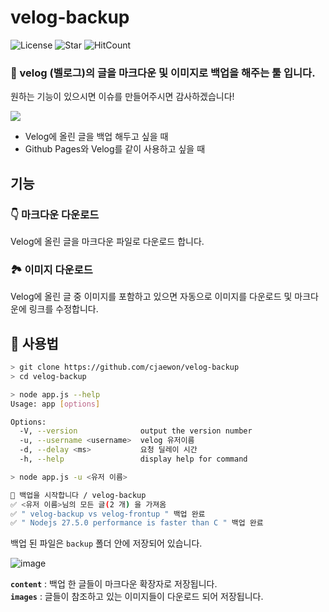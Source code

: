 # velog-backup

![License](https://img.shields.io/github/license/cjaewon/velog-backup?style=flat-square)
![Star](https://img.shields.io/github/stars/cjaewon/velog-backup?style=flat-square)
![HitCount](http://hits.dwyl.com/cjaewon/velog-backup.svg)

### 📁 velog (벨로그)의 글을 마크다운 및 이미지로 백업을 해주는 툴 입니다.  
원하는 기능이 있으시면 이슈를 만들어주시면 감사하겠습니다!

![](https://media.vlpt.us/images/jwn4492/post/07149c42-9707-48c6-b44a-c47d7c52fc1a/ezgif-2-5d5273beba63.gif)

- Velog에 올린 글을 백업 해두고 싶을 때
- Github Pages와 Velog를 같이 사용하고 싶을 때

## 기능
### 👇 마크다운 다운로드
Velog에 올린 글을 마크다운 파일로 다운로드 합니다.

### 🏞️ 이미지 다운로드
Velog에 올린 글 중 이미지를 포함하고 있으면 자동으로 이미지를 다운로드 및 마크다운에 링크를 수정합니다.



## 👋 사용법

```bash
> git clone https://github.com/cjaewon/velog-backup
> cd velog-backup

> node app.js --help
Usage: app [options]

Options:
  -V, --version              output the version number
  -u, --username <username>  velog 유저이름
  -d, --delay <ms>           요청 딜레이 시간
  -h, --help                 display help for command

> node app.js -u <유저 이름>

📙 백업을 시작합니다 / velog-backup
✅ <유저 이름>님의 모든 글(2 개) 을 가져옴
✅ " velog-backup vs velog-frontup " 백업 완료
✅ " Nodejs 27.5.0 performance is faster than C " 백업 완료
```

백업 된 파일은 `backup` 폴더 안에 저장되어 있습니다.

![image](https://user-images.githubusercontent.com/32125218/81049982-3af00c80-8efa-11ea-8b2b-8b90827b4d1e.png)


**`content`** : 백업 한 글들이 마크다운 확장자로 저장됩니다.  
**`images`** : 글들이 참조하고 있는 이미지들이 다운로드 되어 저장됩니다.
